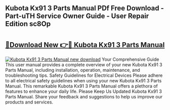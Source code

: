 ## Kubota Kx91 3 Parts Manual PDf Free Download - Part-uTH Service Owner Guide - User Repair Edition sc8Op

# <h2><a href="http://bc92288.oget.top/?id=Kubota+Kx91+3+Parts+Manual">🔗Download New 👉🔴 Kubota Kx91 3 Parts Manual</a></h2>

[![Kubota Kx91 3 Parts Manual new download](https://i.imgur.com/5g1atiW.png)](http://bc92288.oget.top/?id=Kubota+Kx91+3+Parts+Manual)
Your Comprehensive Guide This user manual provides a complete overview of your new Kubota Kx91 3 Parts Manual, including installation, operation, maintenance, and troubleshooting tips. Safety Guidelines for Electrical Devices Please adhere to all electrical safety guidelines when using your new Kubota Kx91 3 Parts Manual. This remarkable Kubota Kx91 3 Parts Manual offers a plethora of features to enhance your daily life. Please Keep Us Updated Kubota Kx91 3 Parts Manual. Share your feedback and suggestions to help us improve our products and services.

